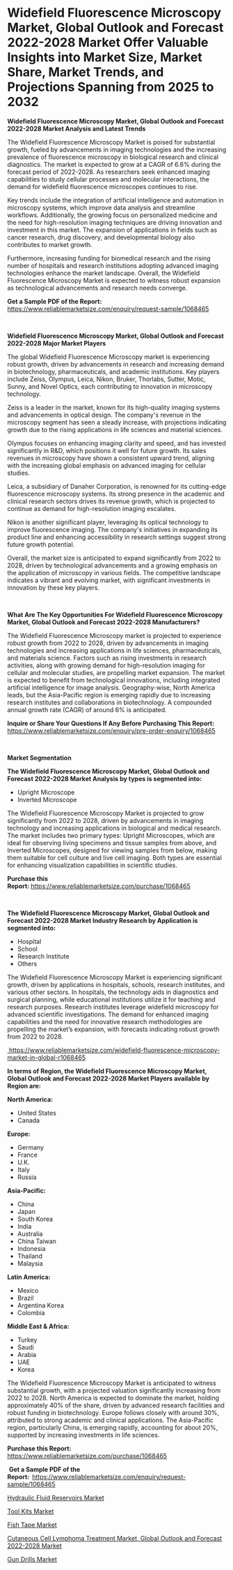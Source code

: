 <p><h1>Widefield Fluorescence Microscopy Market, Global Outlook and Forecast 2022-2028 Market Offer Valuable Insights into Market Size, Market Share, Market Trends, and Projections Spanning from 2025 to 2032</h1></p><p><strong>Widefield Fluorescence Microscopy Market, Global Outlook and Forecast 2022-2028 Market Analysis and Latest Trends</strong></p>
<p><p>The Widefield Fluorescence Microscopy Market is poised for substantial growth, fueled by advancements in imaging technologies and the increasing prevalence of fluorescence microscopy in biological research and clinical diagnostics. The market is expected to grow at a CAGR of 6.6% during the forecast period of 2022-2028. As researchers seek enhanced imaging capabilities to study cellular processes and molecular interactions, the demand for widefield fluorescence microscopes continues to rise.</p><p>Key trends include the integration of artificial intelligence and automation in microscopy systems, which improve data analysis and streamline workflows. Additionally, the growing focus on personalized medicine and the need for high-resolution imaging techniques are driving innovation and investment in this market. The expansion of applications in fields such as cancer research, drug discovery, and developmental biology also contributes to market growth. </p><p>Furthermore, increasing funding for biomedical research and the rising number of hospitals and research institutions adopting advanced imaging technologies enhance the market landscape. Overall, the Widefield Fluorescence Microscopy Market is expected to witness robust expansion as technological advancements and research needs converge.</p></p>
<p><strong>Get a Sample PDF of the Report:&nbsp;</strong> <a href="https://www.reliablemarketsize.com/enquiry/request-sample/1068465?utm_campaign=3185&utm_medium=2&utm_source=Github&utm_content=ia&utm_term=21032025&utm_id=widefield-fluorescence-microscopy-market-global-outlook-and-forecast-2022-2028">https://www.reliablemarketsize.com/enquiry/request-sample/1068465</a></p>
<p>&nbsp;</p>
<p><strong>Widefield Fluorescence Microscopy Market, Global Outlook and Forecast 2022-2028 Major Market Players</strong></p>
<p><p>The global Widefield Fluorescence Microscopy market is experiencing robust growth, driven by advancements in research and increasing demand in biotechnology, pharmaceuticals, and academic institutions. Key players include Zeiss, Olympus, Leica, Nikon, Bruker, Thorlabs, Sutter, Motic, Sunny, and Novel Optics, each contributing to innovation in microscopy technology.</p><p>Zeiss is a leader in the market, known for its high-quality imaging systems and advancements in optical design. The company's revenue in the microscopy segment has seen a steady increase, with projections indicating growth due to the rising applications in life sciences and material sciences. </p><p>Olympus focuses on enhancing imaging clarity and speed, and has invested significantly in R&D, which positions it well for future growth. Its sales revenues in microscopy have shown a consistent upward trend, aligning with the increasing global emphasis on advanced imaging for cellular studies.</p><p>Leica, a subsidiary of Danaher Corporation, is renowned for its cutting-edge fluorescence microscopy systems. Its strong presence in the academic and clinical research sectors drives its revenue growth, which is projected to continue as demand for high-resolution imaging escalates.</p><p>Nikon is another significant player, leveraging its optical technology to improve fluorescence imaging. The company's initiatives in expanding its product line and enhancing accessibility in research settings suggest strong future growth potential.</p><p>Overall, the market size is anticipated to expand significantly from 2022 to 2028, driven by technological advancements and a growing emphasis on the application of microscopy in various fields. The competitive landscape indicates a vibrant and evolving market, with significant investments in innovation by these key players.</p></p>
<p>&nbsp;</p>
<p><strong>What Are The Key Opportunities For Widefield Fluorescence Microscopy Market, Global Outlook and Forecast 2022-2028 Manufacturers?</strong></p>
<p><p>The Widefield Fluorescence Microscopy market is projected to experience robust growth from 2022 to 2028, driven by advancements in imaging technologies and increasing applications in life sciences, pharmaceuticals, and materials science. Factors such as rising investments in research activities, along with growing demand for high-resolution imaging for cellular and molecular studies, are propelling market expansion. The market is expected to benefit from technological innovations, including integrated artificial intelligence for image analysis. Geography-wise, North America leads, but the Asia-Pacific region is emerging rapidly due to increasing research institutes and collaborations in biotechnology. A compounded annual growth rate (CAGR) of around 6% is anticipated.</p></p>
<p><strong>Inquire or Share Your Questions If Any Before Purchasing This Report:</strong> <a href="https://www.reliablemarketsize.com/enquiry/pre-order-enquiry/1068465?utm_campaign=3185&utm_medium=2&utm_source=Github&utm_content=ia&utm_term=21032025&utm_id=widefield-fluorescence-microscopy-market-global-outlook-and-forecast-2022-2028">https://www.reliablemarketsize.com/enquiry/pre-order-enquiry/1068465</a></p>
<p>&nbsp;</p>
<p><strong>Market Segmentation</strong></p>
<p><strong>The Widefield Fluorescence Microscopy Market, Global Outlook and Forecast 2022-2028 Market Analysis by types is segmented into:</strong></p>
<p><ul><li>Upright Microscope</li><li>Inverted Microscope</li></ul></p>
<p><p>The Widefield Fluorescence Microscopy Market is projected to grow significantly from 2022 to 2028, driven by advancements in imaging technology and increasing applications in biological and medical research. The market includes two primary types: Upright Microscopes, which are ideal for observing living specimens and tissue samples from above, and Inverted Microscopes, designed for viewing samples from below, making them suitable for cell culture and live cell imaging. Both types are essential for enhancing visualization capabilities in scientific studies.</p></p>
<p><strong>Purchase this Report:&nbsp;</strong><a href="https://www.reliablemarketsize.com/purchase/1068465?utm_campaign=3185&utm_medium=2&utm_source=Github&utm_content=ia&utm_term=21032025&utm_id=widefield-fluorescence-microscopy-market-global-outlook-and-forecast-2022-2028">https://www.reliablemarketsize.com/purchase/1068465</a></p>
<p>&nbsp;</p>
<p><strong>The Widefield Fluorescence Microscopy Market, Global Outlook and Forecast 2022-2028 Market Industry Research by Application is segmented into:</strong></p>
<p><ul><li>Hospital</li><li>School</li><li>Research Institute</li><li>Others</li></ul></p>
<p><p>The Widefield Fluorescence Microscopy Market is experiencing significant growth, driven by applications in hospitals, schools, research institutes, and various other sectors. In hospitals, the technology aids in diagnostics and surgical planning, while educational institutions utilize it for teaching and research purposes. Research institutes leverage widefield microscopy for advanced scientific investigations. The demand for enhanced imaging capabilities and the need for innovative research methodologies are propelling the market’s expansion, with forecasts indicating robust growth from 2022 to 2028.</p></p>
<p><a href="https://www.reliablemarketsize.com/widefield-fluorescence-microscopy-market-in-global-r1068465?utm_campaign=3185&utm_medium=2&utm_source=Github&utm_content=ia&utm_term=21032025&utm_id=widefield-fluorescence-microscopy-market-global-outlook-and-forecast-2022-2028">&nbsp;https://www.reliablemarketsize.com/widefield-fluorescence-microscopy-market-in-global-r1068465</a></p>
<p><strong>In terms of Region, the Widefield Fluorescence Microscopy Market, Global Outlook and Forecast 2022-2028 Market Players available by Region are:</strong></p>
<p>
    <p> <strong> North America: </strong>
        <ul>
            <li>United States</li>
            <li>Canada</li>
        </ul>
        </p> 
    <p> <strong> Europe: </strong>
        <ul>
            <li>Germany</li>
            <li>France</li>
            <li>U.K.</li>
            <li>Italy</li>
            <li>Russia</li>
        </ul>
        </p> 
    <p> <strong> Asia-Pacific: </strong>
        <ul>
            <li>China</li>
            <li>Japan</li>
            <li>South Korea</li>
            <li>India</li>
            <li>Australia</li>
            <li>China Taiwan</li>
            <li>Indonesia</li>
            <li>Thailand</li>
            <li>Malaysia</li>
        </ul>
        </p> 
    <p> <strong> Latin America: </strong>
        <ul>
            <li>Mexico</li>
            <li>Brazil</li>
            <li>Argentina Korea</li>
            <li>Colombia</li>
        </ul>
        </p> 
    <p> <strong> Middle East & Africa: </strong>
        <ul>
            <li>Turkey</li>
            <li>Saudi</li>
            <li>Arabia</li>
            <li>UAE</li>
            <li>Korea</li>
        </ul>
    </p>
    </p>
<p><p>The Widefield Fluorescence Microscopy Market is anticipated to witness substantial growth, with a projected valuation significantly increasing from 2022 to 2028. North America is expected to dominate the market, holding approximately 40% of the share, driven by advanced research facilities and robust funding in biotechnology. Europe follows closely with around 30%, attributed to strong academic and clinical applications. The Asia-Pacific region, particularly China, is emerging rapidly, accounting for about 20%, supported by increasing investments in life sciences.</p></p>
<p><strong>Purchase this Report: </strong><a href="https://www.reliablemarketsize.com/purchase/1068465?utm_campaign=3185&utm_medium=2&utm_source=Github&utm_content=ia&utm_term=21032025&utm_id=widefield-fluorescence-microscopy-market-global-outlook-and-forecast-2022-2028">https://www.reliablemarketsize.com/purchase/1068465</a></p>
<p>&nbsp;<strong>Get a Sample PDF of the Report:&nbsp;&nbsp;</strong><a href="https://www.reliablemarketsize.com/enquiry/request-sample/1068465?utm_campaign=3185&utm_medium=2&utm_source=Github&utm_content=ia&utm_term=21032025&utm_id=widefield-fluorescence-microscopy-market-global-outlook-and-forecast-2022-2028">https://www.reliablemarketsize.com/enquiry/request-sample/1068465</a></p>
<p><strong></strong></p>
<p><p><a href="https://www.linkedin.com/pulse/analyzing-hydraulic-fluid-reservoirs-market-worth-projected-7o63f?utm_campaign=3185&utm_medium=2&utm_source=Github&utm_content=ia&utm_term=21032025&utm_id=widefield-fluorescence-microscopy-market-global-outlook-and-forecast-2022-2028">Hydraulic Fluid Reservoirs Market</a></p><p><a href="https://www.linkedin.com/pulse/comprehensive-overview-tool-kits-market-competitive-profiles-qwg1f?utm_campaign=3185&utm_medium=2&utm_source=Github&utm_content=ia&utm_term=21032025&utm_id=widefield-fluorescence-microscopy-market-global-outlook-and-forecast-2022-2028">Tool Kits Market</a></p><p><a href="https://www.linkedin.com/pulse/focus-fish-tape-market-trends-metrics-sales-size-growing-czoaf?utm_campaign=3185&utm_medium=2&utm_source=Github&utm_content=ia&utm_term=21032025&utm_id=widefield-fluorescence-microscopy-market-global-outlook-and-forecast-2022-2028">Fish Tape Market</a></p><p><a href="https://github.com/ivvrgibi/Market-Research-Report-List-1/blob/main/cutaneous-cell-lymphoma-treatment-market-global-outlook-and-forecast-2022-2028-market.md?utm_campaign=3185&utm_medium=2&utm_source=Github&utm_content=ia&utm_term=21032025&utm_id=widefield-fluorescence-microscopy-market-global-outlook-and-forecast-2022-2028">Cutaneous Cell Lymphoma Treatment Market, Global Outlook and Forecast 2022-2028 Market</a></p><p><a href="https://www.linkedin.com/pulse/gun-drills-market-assessment-predictive-metrics-future-fikef?utm_campaign=3185&utm_medium=2&utm_source=Github&utm_content=ia&utm_term=21032025&utm_id=widefield-fluorescence-microscopy-market-global-outlook-and-forecast-2022-2028">Gun Drills Market</a></p></p>